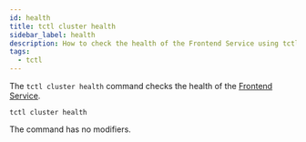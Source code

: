 ```yaml
---
id: health
title: tctl cluster health
sidebar_label: health
description: How to check the health of the Frontend Service using tctl.
tags:
  - tctl
---
```


The `tctl cluster health` command checks the health of the [Frontend Service](/concepts/what-is-a-temporal-cluster#frontend-service).

`tctl cluster health`

The command has no modifiers.
